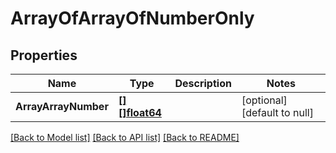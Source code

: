 # ArrayOfArrayOfNumberOnly

## Properties
Name | Type | Description | Notes
------------ | ------------- | ------------- | -------------
**ArrayArrayNumber** | [**[][]float64**](array.md) |  | [optional] [default to null]

[[Back to Model list]](../README.md#documentation-for-models) [[Back to API list]](../README.md#documentation-for-api-endpoints) [[Back to README]](../README.md)

